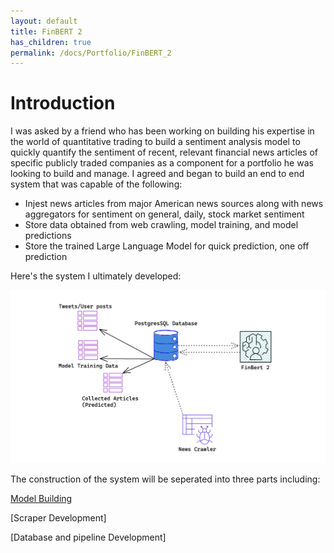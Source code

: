 ```yaml
---
layout: default
title: FinBERT 2
has_children: true
permalink: /docs/Portfolio/FinBERT_2
---
```




# Introduction

I was asked by a friend who has been working on building his expertise in the world of quantitative trading to build a sentiment analysis model to quickly quantify the sentiment of recent, relevant financial news articles of specific publicly traded companies as a component for a portfolio he was looking to build and manage. I agreed and began to build an end to end system that was capable of the following:

- Injest news articles from major American news sources along with news aggregators for sentiment on general, daily, stock market sentiment
- Store data obtained from web crawling, model training, and model predictions
- Store the trained Large Language Model for quick prediction, one off prediction

Here's the system I ultimately developed:
<p align="center">
<img src="/assets/system_architecture (v1).png">
</p>
The construction of the system will be seperated into three parts including:

[Model Building](https://zunzun08.github.io/docs/Portfolio/FinBERT_2/model_building)

[Scraper Development]

[Database and pipeline Development]
